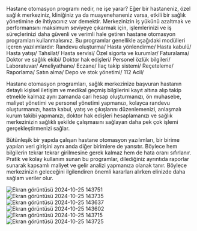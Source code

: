 Hastane otomasyon programı nedir, ne işe yarar?
Eğer bir hastaneniz, özel sağlık merkeziniz, kliniğiniz ya da muayenehaneniz varsa, etkili bir sağlık yönetimine de ihtiyacınız var demektir. Merkezinizin iş yükünü azaltmak ve performansını maksimum seviyeye çıkarmak için, işlemlerinizi ve iş süreçlerinizi daha güvenli ve verimli hale getiren hastane otomasyon programları kullanmalısınız.
Bu programlar genellikle aşağıdaki modülleri içeren yazılımlardır:
Randevu oluşturma/ 
Hasta yönlendirme/
Hasta kabulü/
Hasta yatışı/
Tahsilat/
Hasta servisi/
Özel sigorta ve kurumlar/
Faturalama/
Doktor ve sağlık ekibi/
Doktor hak edişleri/
Personel özlük bilgileri/
Laboratuvar/
Ameliyathane/
Eczane/
İlaç takip sistemi/
Reçeteleme/
Raporlama/
Satın alma/
Depo ve stok yönetimi/
112 Acil/

Hastane otomasyon programları, sağlık merkezinize başvuran hastanın detaylı kişisel iletişim ve medikal geçmiş bilgilerini kayıt altına alıp takip etmekle kalmaz aynı zamanda cari hesap oluşturmanızı, ön muhasebe, maliyet yönetimi ve personel yönetimi yapmanızı, kolayca randevu oluşturmanızı, hasta kabul, yatış ve çıkışlarını düzenlemenizi, anlaşmalı kurum takibi yapmanızı, doktor hak edişleri hesaplamanızı ve sağlık merkezinizin sağlıklı şekilde çalışmasını sağlayan daha pek çok işlemi gerçekleştirmenizi sağlar.

Bütünleşik bir yapıda çalışan hastane otomasyon yazılımları, bir birime yapılan veri girişini aynı anda diğer birimlere de yansıtır. Böylece hem bilgilerin tekrar tekrar girilmesine gerek kalmaz hem de hata oranı sıfırlanır. Pratik ve kolay kullanım sunan bu programlar, dilediğiniz ayrıntıda raporlar sunarak kapsamlı maliyet ve gelir analizi yapmanıza olanak tanır. Böylece merkezinizin geleceğini ilgilendiren önemli kararları alırken elinizde daha sağlam veriler olur.

![Ekran görüntüsü 2024-10-25 143751](https://github.com/user-attachments/assets/4ea0df08-6b03-4cad-9f8b-1b401e50d9c7)
![Ekran görüntüsü 2024-10-25 143735](https://github.com/user-attachments/assets/db7007d8-5a54-4432-92d4-3e87d328cbc5)
![Ekran görüntüsü 2024-10-25 143637](https://github.com/user-attachments/assets/c4f61de6-5d7d-4dbc-a98d-df89f0839de4)
![Ekran görüntüsü 2024-10-25 143602](https://github.com/user-attachments/assets/85cf17aa-68fa-4b09-9121-98bb565c0a24)
![Ekran görüntüsü 2024-10-25 143715](https://github.com/user-attachments/assets/1e182670-764a-4bff-87b5-710a8f9eff83)
![Ekran görüntüsü 2024-10-25 143725](https://github.com/user-attachments/assets/6bb90e08-6d6d-4386-86c1-e9728b34bfcb)
